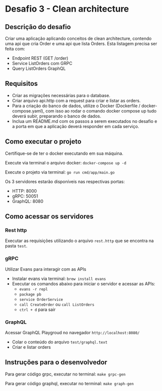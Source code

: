  # Desafio 3 - Clean architecture

## Descrição do desafio
Criar uma aplicação aplicando conceitos de clean architecture, contendo uma api que cria Order e uma api que lista Orders.
Esta listagem precisa ser feita com:
- Endpoint REST (GET /order)
- Service ListOrders com GRPC
- Query ListOrders GraphQL

## Requisitos
- Criar as migrações necessárias para o database.
- Criar arquivo api.http com a request para criar e listar as orders.
- Para a criação do banco de dados, utilize o Docker (Dockerfile / docker-compose.yaml), com isso ao rodar o comando docker compose up tudo deverá subir, preparando o banco de dados.
- Inclua um README.md com os passos a serem executados no desafio e a porta em que a aplicação deverá responder em cada serviço.

## Como executar o projeto
Certifique-se de ter o docker executando em sua máquina.

Execute via terminal o arquivo docker: `docker-compose up -d`

Execute o projeto via terminal: `go run cmd/app/main.go`

Os 3 servidores estarão disponíveis nas respectivas portas:
- HTTP: 8000
- gRPC: 50051
- GraphQL: 8080

## Como acessar os servidores

### Rest http
Executar as requisições utilizando o arquivo `rest.http` que se encontra na pasta `test`.

### gRPC
Utilizar Evans para interagir com as APIs
- Instalar evans via terminal: `brew install evans`
- Executar os comandos abaixo para iniciar o servidor e acessar as APIs:
    - `evans -r repl`
    - `package pb`
    - `service OrderService`
    - `call CreateOrder` ou `call ListOrders`
    - `ctrl + d` para sair
    
### GraphQL
Acessar GraphQL Playgroud no navegador `http://localhost:8080/`
- Colar o conteúdo do arquivo `test/graphql.text`
- Criar e listar orders


## Instruções para o desenvolvedor

Para gerar código grpc, executar no terminal: `make grpc-gen`

Para gerar código graphql, executar no terminal: `make graph-gen`